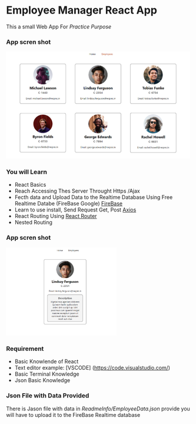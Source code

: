 # Employee Manager React App

This a small Web App For _Practice Purpose_

### App scren shot
<img src="ReadmeInfo/EmployeesPage.PNG" width="500">

### You will Learn 

* React Basics
* Reach Accessing Thes Server Throught Https /Ajax
* Fecth data and Upload Data to the Realtime Database Using Free Realtime Databe (FireBase Google) [FireBase](https://firebase.google.com/)
* Learn to use install, Send Request Get, Post [Axios](https://www.npmjs.com/package/axios)
* React Routing Using  [React Router](https://reactrouter.com/)
* Nested Routing
### App scren shot
<img src="ReadmeInfo/Employee.PNG" width="300">

### Requirement 
* Basic Knowlende of React
* Text editor example: [VSCODE] (https://code.visualstudio.com/) 
* Basic Terminal Knowledge
* Json Basic Knowledge

### Json File with Data Provided

There is Jason file with data in _ReadmeInfo/EmployeeData.json_ provide you will have to upload it 
to the FireBase Realtime database
